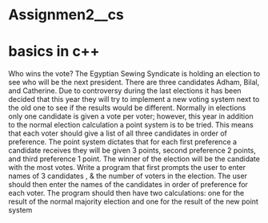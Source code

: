 # Assignmen2__cs
<h1>basics in c++</h1>
Who wins the vote?
The Egyptian Sewing Syndicate is holding an election to see who will be the next president. There are three 
candidates Adham, Bilal, and Catherine. Due to controversy during the last elections it has been decided 
that this year they will try to implement a new voting system next to the old one to see if the results would 
be different.
Normally in elections only one candidate is given a vote per voter; however, this year in addition to the 
normal election calculation a point system is to be tried. This means that each voter should give a list of all 
three candidates in order of preference.
The point system dictates that for each first preference a candidate receives they will be given 3 points, 
second preference 2 points, and third preference 1 point. The winner of the election will be the candidate 
with the most votes.
Write a program that first prompts the user to enter names of 3 candidates , & the number of voters in the 
election. The user should then enter the names of the candidates in order of preference for each voter. The 
program should then have two calculations: one for the result of the normal majority election and one for 
the result of the new point system
